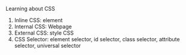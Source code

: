 Learning about CSS
1. Inline CSS: element
2. Internal CSS: Webpage
3. External CSS: style CSS
3. CSS Selector: element selector, id selector, class selector, attribute selector, universal selector